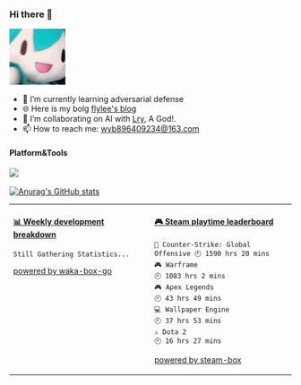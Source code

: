 ### Hi there 👋

<img src="https://github.com/flyleeee/flyleeee/blob/main/fufu.gif" width="100">

<!--
**flyleeee/flyleeee** is a ✨ _special_ ✨ repository because its `README.md` (this file) appears on your GitHub profile.

Here are some ideas to get you started:

- 🔭 I’m currently working on ...
- 🌱 I’m currently learning ...
- 👯 I’m looking to collaborate on ...
- 🤔 I’m looking for help with ...
- 💬 Ask me about ...
- 📫 How to reach me: ...
- 😄 Pronouns: ...
- ⚡ Fun fact: ...
-->

- 🌱 I’m currently learning adversarial defense
- 🌐 Here is my bolg [flylee's blog](https://flylee.club)
- 👯 I’m collaborating on AI with [Lry](https://github.com/LRY89757), A God!.
- 📫 How to reach me: wyb896409234@163.com
  
#### Platform&Tools
[![](https://img.shields.io/badge/IDE-Visual%20Studio%20Code-blue?style=flat-square&logo=Visual-Studio-Code)](https://code.visualstudio.com/)

[![Anurag's GitHub stats](https://github-readme-stats.vercel.app/api?username=flyleeee)](https://github.com/anuraghazra/github-readme-stats)


<table>
<tr>
<td valign="top" width="50%">

<!-- waka-box start -->
#### <a href="https://gist.github.com/235111c06b8721cd2a2a793e3c63048f" target="_blank">📊 Weekly development breakdown</a>
```text
Still Gathering Statistics...
```
<!-- Powered by https://github.com/YouEclipse/waka-box-go . -->
<!-- waka-box end -->

[powered by waka-box-go](https://github.com/YouEclipse/waka-box-go)

</td>
<td valign="top" width="50%">

<!-- steam-box start -->
#### <a href="https://gist.github.com/52fa38c7532d2567e9c9d327156a8061" target="_blank">🎮 Steam playtime leaderboard</a>
```text
🔫 Counter-Strike: Global Offensive 🕘 1590 hrs 20 mins
🎮 Warframe                         🕘 1083 hrs 2 mins
🎮 Apex Legends                     🕘 43 hrs 49 mins
💻 Wallpaper Engine                 🕘 37 hrs 53 mins
⚔️ Dota 2                           🕘 16 hrs 27 mins
```
<!-- Powered by https://github.com/YouEclipse/steam-box . -->
<!-- steam-box end -->

[powered by steam-box](https://github.com/YouEclipse/steam-box)

</td>
</tr>
</table>
